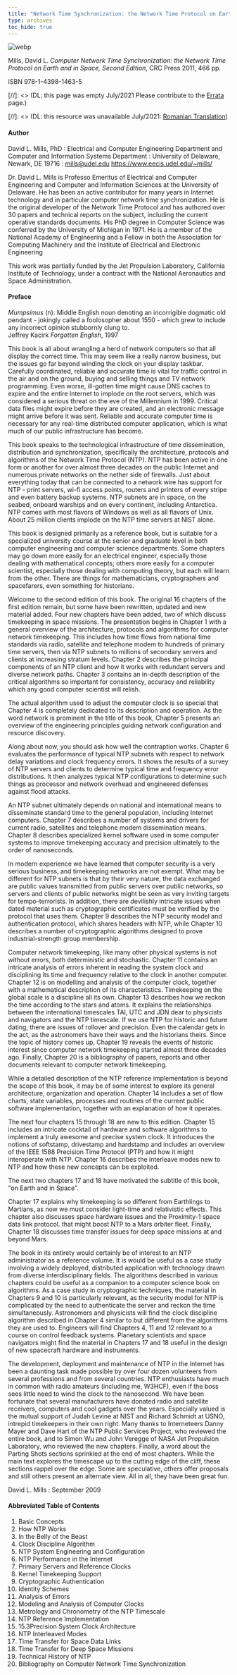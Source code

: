 ```yaml
---
title: "Network Time Synchronization: the Network Time Protocol on Earth and in Space, Second Edition"
type: archives
toc_hide: true
---
```


![webp](/documentation/pic/10753_cover.webp)

Mills, David L. _Computer Network Time Synchronization: the Network Time Protocol on Earth and in Space, Second Edition_, CRC Press 2011, 466 pp.

ISBN 978-1-4398-1463-5


[//]: <> (DL: this page was empty July/2021 Please contribute to the [Errata](errata.html) page.)

[//]: <> (DL: this resource was unavailable July/2021: [Romanian Translation](http://www.azoft.com/people/seremina/edu/network-time-synchronization.html))

#### Author

David L. Mills, PhD
: Electrical and Computer Engineering Department and Computer and Information Systems Department
: University of Delaware, Newark, DE 19716
: mills@udel.edu https://www.eecis.udel.edu/~mills/

Dr. David L. Mills is Professo Emeritus of Electrical and Computer Engineering and Computer and Information Sciences at the University of Delaware. He has been an active contributor for many years in Internet technology and in particular computer network time synchronization. He is the original developer of the Network Time Protocol and has authored over 30 papers and technical reports on the subject, including the current operative standards documents. His PhD degree in Computer Science was conferred by the University of Michigan in 1971. He is a member of the National Academy of Engineering and a Fellow in both the Association for Computing Machinery and the Institute of Electrical and Electronic Engineering

This work was partially funded by the Jet Propulsion Laboratory, California Institute of Technology, under a contract with the National Aeronautics and Space Administration.

#### Preface

_Mumpsimus_ (n): Middle English noun denoting an incorrigible dogmatic old pendant - jokingly called a foolosopher about 1550 - which grew to include any incorrect opinion stubbornly clung to.  
Jeffrey Kacirk _Forgotten English_, 1997

This book is all about wrangling a herd of network computers so that all display the correct time. This may seem like a really narrow business, but the issues go far beyond winding the clock on your display taskbar. Carefully coordinated, reliable and accurate time is vital for traffic control in the air and on the ground, buying and selling things and TV network programming. Even worse, ill-gotten time might cause DNS caches to expire and the entire Internet to implode on the root servers, which was considered a serious threat on the eve of the Millennium in 1999. Critical data files might expire before they are created, and an electronic message might arrive before it was sent. Reliable and accurate computer time is necessary for any real-time distributed computer application, which is what much of our public infrastructure has become.

This book speaks to the technological infrastructure of time dissemination, distribution and synchronization, specifically the architecture, protocols and algorithms of the Network Time Protocol (NTP). NTP has been active in one form or another for over almost three decades on the public Internet and numerous private networks on the nether side of firewalls. Just about everything today that can be connected to a network wire has support for NTP - print servers, wi-fi access points, routers and printers of every stripe and even battery backup systems. NTP subnets are in space, on the seabed, onboard warships and on every continent, including Antarctica. NTP comes with most flavors of Windows as well as all flavors of Unix. About 25 million clients implode on the NTP time servers at NIST alone.

This book is designed primarily as a reference book, but is suitable for a specialized university course at the senior and graduate level in both computer engineering and computer science departments. Some chapters may go down more easily for an electrical engineer, especially those dealing with mathematical concepts; others more easily for a computer scientist, especially those dealing with computing theory, but each will learn from the other. There are things for mathematicians, cryptographers and spacefarers, even something for historians.

Welcome to the second edition of this book. The original 16 chapters of the first edition remain, but some have been rewritten, updated and new material added. Four new chapters have been added, two of which discuss timekeeping in space missions. The presentation begins in Chapter 1 with a general overview of the architecture, protocols and algorithms for computer network timekeeping. This includes how time flows from national time standards via radio, satellite and telephone modem to hundreds of primary time servers, then via NTP subnets to millions of secondary servers and clients at increasing stratum levels. Chapter 2 describes the principal components of an NTP client and how it works with redundant servers and diverse network paths. Chapter 3 contains an in-depth description of the critical algorithms so important for consistency, accuracy and reliability which any good computer scientist will relish.

The actual algorithm used to adjust the computer clock is so special that Chapter 4 is completely dedicated to its description and operation. As the word network is prominent in the title of this book, Chapter 5 presents an overview of the engineering principles guiding network configuration and resource discovery.

Along about now, you should ask how well the contraption works. Chapter 6 evaluates the performance of typical NTP subnets with respect to network delay variations and clock frequency errors. It shows the results of a survey of NTP servers and clients to determine typical time and frequency error distributions. It then analyzes typical NTP configurations to determine such things as processor and network overhead and engineered defenses against flood attacks.

An NTP subnet ultimately depends on national and international means to disseminate standard time to the general population, including Internet computers. Chapter 7 describes a number of systems and drivers for current radio, satellites and telephone modem dissemination means. Chapter 8 describes specialized kernel software used in some computer systems to improve timekeeping accuracy and precision ultimately to the order of nanoseconds.

In modern experience we have learned that computer security is a very serious business, and timekeeping networks are not exempt. What may be different for NTP subnets is that by their very nature, the data exchanged are public values transmitted from public servers over public networks, so servers and clients of public networks might be seen as very inviting targets for tempo-terrorists. In addition, there are devilishly intricate issues when dated material such as cryptographic certificates must be verified by the protocol that uses them. Chapter 9 describes the NTP security model and authentication protocol, which shares headers with NTP, while Chapter 10 describes a number of cryptographic algorithms designed to prove industrial-strength group membership.

Computer network timekeeping, like many other physical systems is not without errors, both deterministic and stochastic. Chapter 11 contains an intricate analysis of errors inherent in reading the system clock and disciplining its time and frequency relative to the clock in another computer. Chapter 12 is on modelling and analysis of the computer clock, together with a mathematical description of its characteristics. Timekeeping on the global scale is a discipline all its own. Chapter 13 describes how we reckon the time according to the stars and atoms. It explains the relationships between the international timescales TAI, UTC and JDN dear to physicists and navigators and the NTP timescale. If we use NTP for historic and future dating, there are issues of rollover and precision. Even the calendar gets in the act, as the astronomers have their ways and the historians theirs. Since the topic of history comes up, Chapter 19 reveals the events of historic interest since computer network timekeeping started almost three decades ago. Finally, Chapter 20 is a bibliography of papers, reports and other documents relevant to computer network timekeeping.

While a detailed description of the NTP reference implementation is beyond the scope of this book, it may be of some interest to explore its general architecture, organization and operation. Chapter 14 includes a set of flow charts, state variables, processes and routines of the current public software implementation, together with an explanation of how it operates.

The next four chapters 15 through 18 are new to this edition. Chapter 15 includes an intricate cocktail of hardware and software algorithms to implement a truly awesome and precise system clock. It introduces the notions of softstamp, drivestamp and hardstamp and includes an overview of the IEEE 1588 Precision Time Protocol (PTP) and how it might interoperate with NTP. Chapter 16 describes the interleave modes new to NTP and how these new concepts can be exploited.

The next two chapters 17 and 18 have motivated the subtitle of this book, "on Earth and in Space".

Chapter 17 explains why timekeeping is so different from Earthlings to Martians, as now we must consider light-time and relativistic effects. This chapter also discusses space hardware issues and the Proximity-1 space data link protocol. that might boost NTP to a Mars orbiter fleet. Finally, Chapter 18 discusses time transfer issues for deep space missions at and beyond Mars.

The book in its entirety would certainly be of interest to an NTP administrator as a reference volume. It is would be useful as a case study involving a widely deployed, distributed application with technology drawn from diverse interdisciplinary fields. The algorithms described in various chapters could be useful as a companion to a computer science book on algorithms. As a case study in cryptographic techniques, the material in Chapters 9 and 10 is particularly relevant, as the security model for NTP is complicated by the need to authenticate the server and reckon the time simultaneously. Astronomers and physicists will find the clock discipline algorithm described in Chapter 4 similar to but different from the algorithms they are used to. Engineers will find Chapters 4, 11 and 12 relevant to a course on control feedback systems. Planetary scientists and space navigators might find the material in Chapters 17 and 18 useful in the design of new spacecraft hardware and instruments.

The development, deployment and maintenance of NTP in the Internet has been a daunting task made possible by over four dozen volunteers from several professions and from several countries. NTP enthusiasts have much in common with radio amateurs (including me, W3HCF), even if the boss sees little need to wind the clock to the nanosecond. We have been fortunate that several manufacturers have donated radio and satellite receivers, computers and cool gadgets over the years. Especially valued is the mutual support of Judah Levine at NIST and Richard Schmidt at USNO, intrepid timekeepers in their own right. Many thanks to Interneteers Danny Mayer and Dave Hart of the NTP Public Services Project, who reviewed the entire book, and to Simon Wu and John Veregge of NASA Jet Propulsion Laboratory, who reviewed the new chapters. Finally, a word about the Parting Shots sections sprinkled at the end of most chapters. While the main text explores the timescape up to the cutting edge of the cliff, these sections rappel over the edge. Some are speculative, others offer proposals and still others present an alternate view. All in all, they have been great fun.

David L. Mills
: September 2009

#### Abbreviated Table of Contents

1. Basic Concepts
2. How NTP Works
3. In the Belly of the Beast
4. Clock Discipline Algorithm
5. NTP System Engineering and Configuration
6. NTP Performance in the Internet
7. Primary Servers and Reference Clocks
8. Kernel Timekeeping Support
9. Cryptographic Authentication
10. Identity Schemes
11. Analysis of Errors
12. Modeling and Analysis of Computer Clocks
13. Metrology and Chronometry of the NTP Timescale
14. NTP Reference Implementation
15. 15.3Precision System Clock Architecture
16. NTP Interleaved Modes
17. Time Transfer for Space Data Links
18. Time Transfer for Deep Space Missions
19. Technical History of NTP
20. Bibliography on Computer Network Time Synchronization
